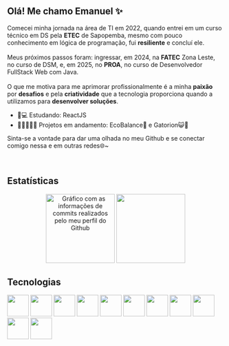 <h2>Olá! Me chamo Emanuel ✨</h2>
<p>
Comecei minha jornada na área de TI em 2022, quando entrei em um curso técnico em DS pela <strong>ETEC</strong> de Sapopemba, mesmo com pouco conhecimento em lógica de programação, fui <strong>resiliente</strong> e concluí ele.
<br>
<br>
Meus próximos passos foram: ingressar, em 2024, na <strong>FATEC</strong> Zona Leste, no curso de DSM, e, em 2025, no <strong>PROA</strong>, no curso de Desenvolvedor FullStack Web com Java.
<br>
<br>
O que me motiva para me aprimorar profissionalmente é a minha <strong>paixão</strong> por <strong>desafios</strong> e pela <strong>criatividade</strong> que a tecnologia proporciona quando a utilizamos para <strong>desenvolver soluções</strong>.
</p>

- 📖💻 Estudando: ReactJS
- 🧑🏻‍💻✨🚀 Projetos em andamento: EcoBalance🍃 e Gatorion😺🌠

<p>Sinta-se a vontade para dar uma olhada no meu Github e se conectar comigo nessa e em outras redes🌐~</p>

<div align="center">
  <a href="https://www.linkedin.com/in/emanuel-lima-dev"><img src="https://img.shields.io/badge/LinkedIn-0077B5?style=for-the-badge&logo=linkedin&logoColor=white" alt=""></a>
  <a href="https://www.instagram.com/mn._.lima"><img src="https://img.shields.io/badge/Instagram-E4405F?style=for-the-badge&logo=instagram&logoColor=white" alt=""></a>  
</div>

<h2>Estatísticas</h2>

<div align="center">
  <img src="https://github-readme-stats.vercel.app/api?username=emanuelmartinslima&hide_title=false&hide_rank=false&show_icons=true&include_all_commits=true&count_private=true&disable_animations=false&theme=dracula&locale=en&hide_border=false" height="160" alt="Gráfico com as informações de commits realizados pelo meu perfil do Github"  />
  <img src="https://github-readme-stats.vercel.app/api/top-langs?username=emanuelmartinslima&locale=en&hide_title=false&layout=compact&card_width=320&langs_count=5&theme=dracula&hide_border=false" height="160 alt="Gráfico que mostra as linguagens utilizadas nos projetos em que colaborei ou realizei"  />
</div>

<h2>Tecnologias</h2>

<div>
  <img height="50px" src="https://cdn.jsdelivr.net/gh/devicons/devicon@latest/icons/figma/figma-original.svg" />
  <img height="50px" src="https://cdn.jsdelivr.net/gh/devicons/devicon@latest/icons/html5/html5-original.svg" />
  <img height="50px" src="https://cdn.jsdelivr.net/gh/devicons/devicon@latest/icons/css3/css3-original.svg" />
  <img height="50px" src="https://cdn.jsdelivr.net/gh/devicons/devicon@latest/icons/javascript/javascript-original.svg" />
  <img height="50px" src="https://cdn.jsdelivr.net/gh/devicons/devicon@latest/icons/react/react-original.svg" />
  <img height="50px" src="https://cdn.jsdelivr.net/gh/devicons/devicon@latest/icons/java/java-original.svg" />
  <img height="50px" src="https://cdn.jsdelivr.net/gh/devicons/devicon@latest/icons/git/git-original.svg" />
  <img height="50px" src="https://cdn.jsdelivr.net/gh/devicons/devicon@latest/icons/github/github-original.svg" />
  <img height="50px" src="https://cdn.jsdelivr.net/gh/devicons/devicon@latest/icons/mysql/mysql-plain-wordmark.svg" />
  <img height="50px" src="https://cdn.jsdelivr.net/gh/devicons/devicon@latest/icons/vscode/vscode-original.svg" />
  <img height="50px" src="https://cdn.jsdelivr.net/gh/devicons/devicon@latest/icons/eclipse/eclipse-original.svg" />
</div>
